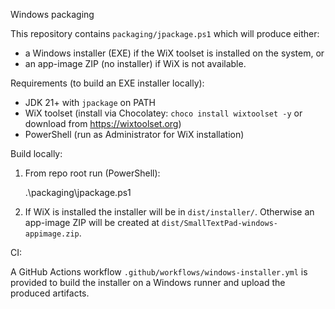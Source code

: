 Windows packaging

This repository contains `packaging/jpackage.ps1` which will produce either:

- a Windows installer (EXE) if the WiX toolset is installed on the system, or
- an app-image ZIP (no installer) if WiX is not available.

Requirements (to build an EXE installer locally):
- JDK 21+ with `jpackage` on PATH
- WiX toolset (install via Chocolatey: `choco install wixtoolset -y` or download from https://wixtoolset.org)
- PowerShell (run as Administrator for WiX installation)

Build locally:

1. From repo root run (PowerShell):

   .\packaging\jpackage.ps1

2. If WiX is installed the installer will be in `dist/installer/`.
   Otherwise an app-image ZIP will be created at `dist/SmallTextPad-windows-appimage.zip`.

CI:

A GitHub Actions workflow `.github/workflows/windows-installer.yml` is provided to build the installer on a Windows runner and upload the produced artifacts.
